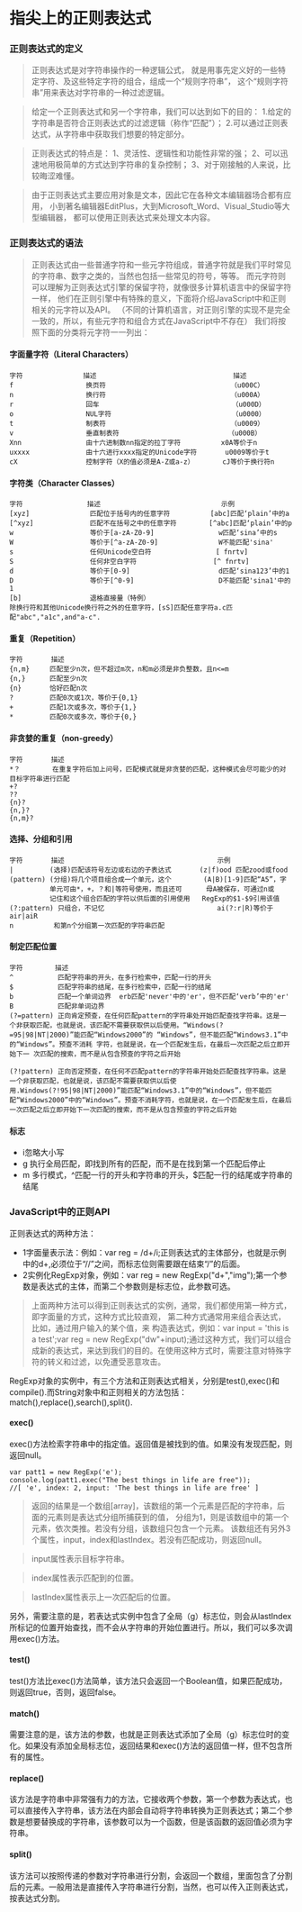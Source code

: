 # 指尖上的正则表达式
### 正则表达式的定义
>正则表达式是对字符串操作的一种逻辑公式，
就是用事先定义好的一些特定字符、及这些特定字符的组合，组成一个“规则字符串”，
这个“规则字符串”用来表达对字符串的一种过滤逻辑。

>给定一个正则表达式和另一个字符串，我们可以达到如下的目的：
1.给定的字符串是否符合正则表达式的过滤逻辑（称作“匹配”）；
2.可以通过正则表达式，从字符串中获取我们想要的特定部分。

>正则表达式的特点是：
1、灵活性、逻辑性和功能性非常的强；
2、可以迅速地用极简单的方式达到字符串的复杂控制；
3、对于刚接触的人来说，比较晦涩难懂。

>由于正则表达式主要应用对象是文本，因此它在各种文本编辑器场合都有应用， 小到著名编辑器EditPlus，大到Microsoft_Word、Visual_Studio等大型编辑器， 都可以使用正则表达式来处理文本内容。
### 正则表达式的语法
>正则表达式由一些普通字符和一些元字符组成，普通字符就是我们平时常见的字符串、数字之类的，当然也包括一些常见的符号，等等。 而元字符则可以理解为正则表达式引擎的保留字符，就像很多计算机语言中的保留字符一样，
他们在正则引擎中有特殊的意义，下面将介绍JavaScript中和正则相关的元字符以及API。
（不同的计算机语言，对正则引擎的实现不是完全一致的，所以，有些元字符和组合方式在JavaScript中不存在）
我们将按照下面的分类将元字符一一列出：

#### 字面量字符（Literal Characters）
``` 
字符               描述                                  描述
f                  换页符                               （u000C）
n                  换行符                               （u000A）
r                  回车                                 （u000D）
o                  NUL字符                              （u0000）
t                  制表符                               （u0009）
v                  垂直制表符                           （u000B）
Xnn                由十六进制数nn指定的拉丁字符          x0A等价于n
uxxxx              由十六进行xxxx指定的Unicode字符       u0009等价于t
cX                 控制字符（X的值必须是A-Z或a-z）       cJ等价于换行符n
```
#### 字符类（Character Classes）
``` 
字符                描述                              示例
[xyz]               匹配位于括号内的任意字符          [abc]匹配‘plain’中的a
[^xyz]              匹配不在括号之中的任意字符        [^abc]匹配‘plain’中的p
w                   等价于[a-zA-Z0-9]                w匹配‘sina’中的s
W                   等价于[^a-zA-Z0-9]               W不能匹配'sina'
s                   任何Unicode空白符                [ fnrtv]
S                   任何非空白字符                   [^ fnrtv]
d                   等价于[0-9]                      d匹配‘sina123’中的1
D                   等价于[^0-9]                     D不能匹配'sina1'中的1
[b]                 退格直接量（特例）
除换行符和其他Unicode换行符之外的任意字符，[sS]匹配任意字符a.c匹配"abc","a1c",and"a-c".
```
#### 重复（Repetition）
``` 
字符       描述                                                 
{n,m}     匹配至少n次，但不超过m次，n和m必须是非负整数，且n<=m  
{n,}      匹配至少n次
{n}       恰好匹配n次
?         匹配0次或1次，等价于{0,1}
+         匹配1次或多次，等价于{1,}
*         匹配0次或多次，等价于{0,}
```
#### 非贪婪的重复（non-greedy）
``` 
字符       描述
*？        在重复字符后加上问号，匹配模式就是非贪婪的匹配，这种模式会尽可能少的对目标字符串进行匹配
+?
??
{n}?
{n,}?
{n,m}?
```
#### 选择、分组和引用
``` 
字符       描述                                      示例
|         (选择)匹配该符号左边或右边的子表达式       (z|f)ood 匹配zood或food
(pattern) (分组)将几个项目组合成一个单元，这个        (A|B)[1-9]匹配“A5”，字
          单元可由*，+，？和|等符号使用，而且还可      母A被保存，可通过n或
          记住和这个组合匹配的字符以供后面的引用使用   RegExp的$1-$9引用该值
(?:pattern) 只组合，不记忆                            ai(?:r|R)等价于air|aiR  
n          和第n个分组第一次匹配的字符串匹配
```
#### 制定匹配位置
``` 
字符        描述                                            
^           匹配字符串的开头，在多行检索中，匹配一行的开头   
$           匹配字符串的结尾，在多行检索中，匹配一行的结尾
b           匹配一个单词边界  erb匹配'never'中的'er'，但不匹配‘verb’中的'er'
B           匹配非单词边界
(?=pattern) 正向肯定预查，在任何匹配pattern的字符串处开始匹配查找字符串。这是一个非获取匹配，也就是说，该匹配不需要获取供以后使用。“Windows(?=95|98|NT|2000)”能匹配“Windows2000”的 “Windows”，但不能匹配“Windows3.1”中的“Windows”。预查不消耗 字符，也就是说，在一个匹配发生后，在最后一次匹配之后立即开始下一 次匹配的搜索，而不是从包含预查的字符之后开始

(?!pattern) 正向否定预查，在任何不匹配pattern的字符串开始处匹配查找字符串。这是一个非获取匹配，也就是说，该匹配不需要获取供以后使用.Windows(?!95|98|NT|2000)”能匹配“Windows3.1”中的“Windows”，但不能匹配“Windows2000”中的“Windows”。预查不消耗字符，也就是说，在一个匹配发生后，在最后一次匹配之后立即开始下一次匹配的搜索，而不是从包含预查的字符之后开始
```
#### 标志
- i忽略大小写
- g 执行全局匹配，即找到所有的匹配，而不是在找到第一个匹配后停止
- m 多行模式，^匹配一行的开头和字符串的开头，$匹配一行的结尾或字符串的结尾
###  JavaScript中的正则API
正则表达式的两种方法：
- 1字面量表示法：例如：var reg = /d+/i;正则表达式的主体部分，也就是示例中的d+,必须位于“//”之间，而标志位则需要跟在结束“/”的后面。
- 2实例化RegExp对象，例如：var reg = new RegExp("d+","img");第一个参数是表达式的主体，而第二个参数则是标志位，此参数可选。
>上面两种方法可以得到正则表达式的实例，通常，我们都使用第一种方式，即字面量的方式，这种方式比较直观，
第二种方式通常用来组合表达式，比如，通过用户输入的某个值，来 构造表达式，例如：var  input = 'this is a test';var reg = new RegExp("dw"+input);通过这种方式，我们可以组合成新的表达式，来达到我们的目的。在使用这种方式时，需要注意对特殊字符的转义和过滤，以免遭受恶意攻击。

RegExp对象的实例中，有三个方法和正则表达式相关，分别是test(),exec()和compile().而String对象中和正则相关的方法包括：match(),replace(),search(),split().
#### exec()
exec()方法检索字符串中的指定值。返回值是被找到的值。如果没有发现匹配，则返回null。
``` 
var patt1 = new RegExp('e');  
console.log(patt1.exec("The best things in life are free"));
//[ 'e', index: 2, input: 'The best things in life are free' ]  
```
>返回的结果是一个数组[array]，该数组的第一个元素是匹配的字符串，后面的元素则是表达式分组所捕获到的值，
分组为1，则是该数组中的第一个元素，依次类推。若没有分组，该数组只包含一个元素。
该数组还有另外3个属性，input，index和lastIndex。若没有匹配成功，则返回null。 

>input属性表示目标字符串。 

>index属性表示匹配到的位置。 
 
>lastIndex属性表示上一次匹配后的位置。

另外，需要注意的是，若表达式实例中包含了全局（g）标志位，则会从lastIndex所标记的位置开始查找，而不会从字符串的开始位置进行。所以，我们可以多次调用exec()方法。
 
 #### test()
 test()方法比exec()方法简单，该方法只会返回一个Boolean值，如果匹配成功，则返回true，否则，返回false。
 
 #### match()
 需要注意的是，该方法的参数，也就是正则表达式添加了全局（g）标志位时的变化。如果没有添加全局标志位，返回结果和exec()方法的返回值一样，但不包含所有的属性。
 #### replace()
 该方法是字符串中非常强有力的方法，它接收两个参数，第一个参数为表达式，也可以直接传入字符串，该方法在内部会自动将字符串转换为正则表达式；第二个参数是想要替换成的字符串，该参数可以为一个函数，但是该函数的返回值必须为字符串。
 #### split()
 该方法可以按照传递的参数对字符串进行分割，会返回一个数组，里面包含了分割后的元素。一般用法是直接传入字符串进行分割，当然，也可以传入正则表达式，按表达式分割。
 
                     
                                                                                     






    